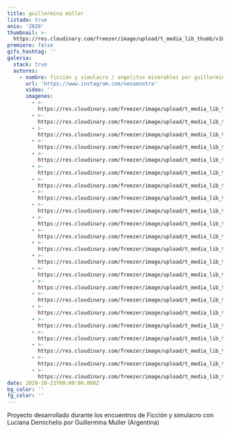 ```yaml
---
title: guillermina müller
listado: true
anio: '2020'
thumbnail: >-
  https://res.cloudinary.com/freezer/image/upload/t_media_lib_thumb/v1603325241/2020/4_ymdmdk.jpg
premiere: false
gifs_hashtag: ''
galeria:
  stack: true
  autores:
    - nombre: ficción y simulacro / angelitos miserables por guillermina müller
      url: 'https://www.instagram.com/nenaenotra'
      video: ''
      imagenes:
        - >-
          https://res.cloudinary.com/freezer/image/upload/t_media_lib_thumb/v1603325318/2020/1_dswjen.jpg
        - >-
          https://res.cloudinary.com/freezer/image/upload/t_media_lib_thumb/v1603325293/2020/2_gp8by7.jpg
        - >-
          https://res.cloudinary.com/freezer/image/upload/t_media_lib_thumb/v1603325288/2020/4_bcmgvo.jpg
        - >-
          https://res.cloudinary.com/freezer/image/upload/t_media_lib_thumb/v1603325389/2020/5_vuz349.jpg
        - >-
          https://res.cloudinary.com/freezer/image/upload/t_media_lib_thumb/v1603325405/2020/6_jfcfho.jpg
        - >-
          https://res.cloudinary.com/freezer/image/upload/t_media_lib_thumb/v1603325356/2020/7_dlciq5.jpg
        - >-
          https://res.cloudinary.com/freezer/image/upload/t_media_lib_thumb/v1603325661/2020/8_i6o70d.jpg
        - >-
          https://res.cloudinary.com/freezer/image/upload/t_media_lib_thumb/v1603325654/2020/9_1_w7tfit.jpg
        - >-
          https://res.cloudinary.com/freezer/image/upload/t_media_lib_thumb/v1603325615/2020/9_xnsjus.jpg
        - >-
          https://res.cloudinary.com/freezer/image/upload/t_media_lib_thumb/v1603325677/2020/10_xenuxy.jpg
        - >-
          https://res.cloudinary.com/freezer/image/upload/t_media_lib_thumb/v1609630864/2021/10_er0hgd.jpg
        - >-
          https://res.cloudinary.com/freezer/image/upload/t_media_lib_thumb/v1609630883/2021/11_bg1m0h.jpg
        - >-
          https://res.cloudinary.com/freezer/image/upload/t_media_lib_thumb/v1609630907/2021/12_1_gqajgy.jpg
        - >-
          https://res.cloudinary.com/freezer/image/upload/t_media_lib_thumb/v1609630962/2021/12_dnnl9r.jpg
        - >-
          https://res.cloudinary.com/freezer/image/upload/t_media_lib_thumb/v1609630993/2021/13_n6ii6d.jpg
        - >-
          https://res.cloudinary.com/freezer/image/upload/t_media_lib_thumb/v1609631057/2021/14_ezztls.jpg
        - >-
          https://res.cloudinary.com/freezer/image/upload/t_media_lib_thumb/v1609631068/2021/16_cpvbwg.jpg
        - >-
          https://res.cloudinary.com/freezer/image/upload/t_media_lib_thumb/v1609631116/2021/15_g7qtql.jpg
        - >-
          https://res.cloudinary.com/freezer/image/upload/t_media_lib_thumb/v1609631137/2021/16_amz2vi.jpg
        - >-
          https://res.cloudinary.com/freezer/image/upload/t_media_lib_thumb/v1609631224/2021/20_kpt4xi.jpg
        - >-
          https://res.cloudinary.com/freezer/image/upload/t_media_lib_thumb/v1609631301/2021/17_epahte.jpg
        - >-
          https://res.cloudinary.com/freezer/image/upload/t_media_lib_thumb/v1609631310/2021/22_yjdldk.jpg
date: 2020-10-21T00:00:00.000Z
bg_color: ''
fg_color: ''
---
```


Proyecto desarrollado durante los encuentros de Ficción y simulacro con Luciana Demichelis por Guillermina Muller (Argentina)
